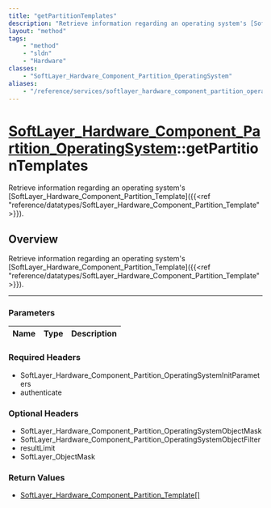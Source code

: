 ```yaml
---
title: "getPartitionTemplates"
description: "Retrieve information regarding an operating system's [SoftLayer_Hardware_Component_Partition_Template]({{<ref 'reference... "
layout: "method"
tags:
    - "method"
    - "sldn"
    - "Hardware"
classes:
    - "SoftLayer_Hardware_Component_Partition_OperatingSystem"
aliases:
    - "/reference/services/softlayer_hardware_component_partition_operatingsystem/getPartitionTemplates"
---
```

# [SoftLayer_Hardware_Component_Partition_OperatingSystem](/reference/services/SoftLayer_Hardware_Component_Partition_OperatingSystem)::getPartitionTemplates


Retrieve information regarding an operating system's [SoftLayer_Hardware_Component_Partition_Template]({{<ref "reference/datatypes/SoftLayer_Hardware_Component_Partition_Template">}}).


## Overview 
Retrieve information regarding an operating system's [SoftLayer_Hardware_Component_Partition_Template]({{<ref "reference/datatypes/SoftLayer_Hardware_Component_Partition_Template">}}).

-----

### Parameters 
|Name | Type | Description |
| --- | --- | --- |


### Required Headers
* SoftLayer_Hardware_Component_Partition_OperatingSystemInitParameters
* authenticate


### Optional Headers
* SoftLayer_Hardware_Component_Partition_OperatingSystemObjectMask
* SoftLayer_Hardware_Component_Partition_OperatingSystemObjectFilter
* resultLimit
* SoftLayer_ObjectMask

### Return Values
* <a href='/reference/datatypes/SoftLayer_Hardware_Component_Partition_Template'>SoftLayer_Hardware_Component_Partition_Template[] </a>




